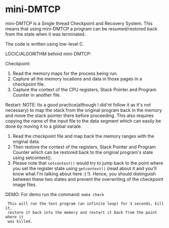 # mini-DMTCP

mini-DMTCP is a Single thread Checkpoint and Recovery System. This means that
using mini-DMTCP a program can be resumed/restored back from the state when it
was terminated. 

The code is written using low-level C.

LOCIC/ALGORITHM behind mini-DMTCP:

Checkpoint:
   1. Read the memory maps for the process being run.
   2. Capture all the memory locations and data in those pages in a checkpoint
      file.
   3. Capture the context of the CPU registers, Stack Pointer and Program Counter
      in another file.

Restart:
   NOTE: Its a good practice(although I did'nt follow it as it's not necessary)
   to map the stack from the original program back in the memory and move the
   stack pointer there before proceeding. This also requires copying the name of
   the input file to the data segment which can easily be done by moving it to a
   global variale.

   1. Read the checkpoint file and map back the memory ranges with the original
      data.
   2. Then restore the context of the registers, Stack Pointer and Program
      Counter which can be restored back to the original program's state using
      setcontext().
   3. Please note that `setcontext()` would try to jump back to the point where
      you set the register state using `getcontext()` (read about it and you'll
      know what I'm talking about here :) !). Hence, you should distinguish
      between these two states and prevent the overwriting of the checkpoint
      image files.

DEMO:
     For demo run the command:
     `make check`  
     
     This will run the test program (an infinite loop) for 3 seconds, kill it,
     restore it back into the memory and restart it back from the point where it
     was killed.

